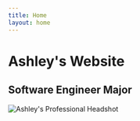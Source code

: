 ```yaml
---
title: Home
layout: home
---
```


# Ashley's Website
## Software Engineer Major 

![Ashley's Professional Headshot]()
